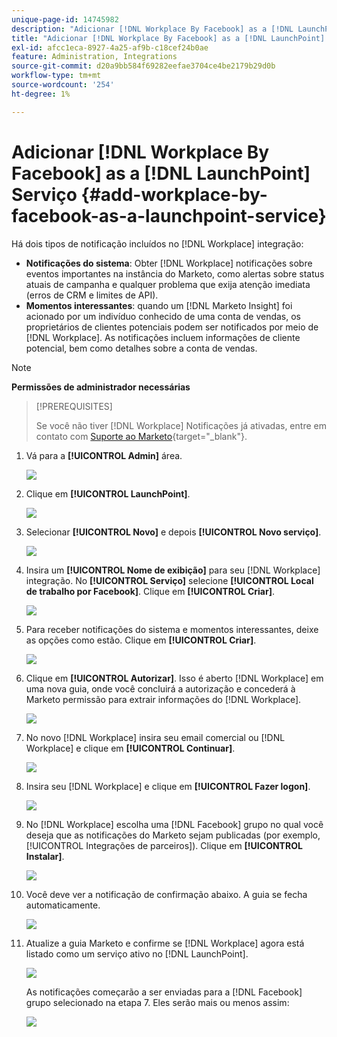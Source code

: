 ```yaml
---
unique-page-id: 14745982
description: "Adicionar [!DNL Workplace By Facebook] as a [!DNL LaunchPoint Service] - Documentação do Marketo - Documentação do produto"
title: "Adicionar [!DNL Workplace By Facebook] as a [!DNL LaunchPoint] Serviço"
exl-id: afcc1eca-8927-4a25-af9b-c18cef24b0ae
feature: Administration, Integrations
source-git-commit: d20a9bb584f69282eefae3704ce4be2179b29d0b
workflow-type: tm+mt
source-wordcount: '254'
ht-degree: 1%

---
```


# Adicionar [!DNL Workplace By Facebook] as a [!DNL LaunchPoint] Serviço {#add-workplace-by-facebook-as-a-launchpoint-service}

Há dois tipos de notificação incluídos no [!DNL Workplace] integração:

* **Notificações do sistema**: Obter [!DNL Workplace] notificações sobre eventos importantes na instância do Marketo, como alertas sobre status atuais de campanha e qualquer problema que exija atenção imediata (erros de CRM e limites de API).
* **Momentos interessantes**: quando um [!DNL Marketo Insight] foi acionado por um indivíduo conhecido de uma conta de vendas, os proprietários de clientes potenciais podem ser notificados por meio de [!DNL Workplace]. As notificações incluem informações de cliente potencial, bem como detalhes sobre a conta de vendas.

>[!NOTE]
>
>**Permissões de administrador necessárias**

>[!PREREQUISITES]
>
>Se você não tiver [!DNL Workplace] Notificações já ativadas, entre em contato com [Suporte ao Marketo](https://nation.marketo.com/t5/Support/ct-p/Support){target="_blank"}.

1. Vá para a **[!UICONTROL Admin]** área.

   ![](assets/add-workplace-by-facebook-as-a-launchpoint-service-1.png)

1. Clique em **[!UICONTROL LaunchPoint]**.

   ![](assets/add-workplace-by-facebook-as-a-launchpoint-service-2.png)

1. Selecionar **[!UICONTROL Novo]** e depois **[!UICONTROL Novo serviço]**.

   ![](assets/add-workplace-by-facebook-as-a-launchpoint-service-3.png)

1. Insira um **[!UICONTROL Nome de exibição]** para seu [!DNL Workplace] integração. No **[!UICONTROL Serviço]** selecione **[!UICONTROL Local de trabalho por Facebook]**. Clique em **[!UICONTROL Criar]**.

   ![](assets/add-workplace-by-facebook-as-a-launchpoint-service-4.png)

1. Para receber notificações do sistema e momentos interessantes, deixe as opções como estão. Clique em **[!UICONTROL Criar]**.

   ![](assets/add-workplace-by-facebook-as-a-launchpoint-service-5.png)

1. Clique em **[!UICONTROL Autorizar]**. Isso é aberto [!DNL Workplace] em uma nova guia, onde você concluirá a autorização e concederá à Marketo permissão para extrair informações do [!DNL Workplace].

   ![](assets/add-workplace-by-facebook-as-a-launchpoint-service-6.png)

1. No novo [!DNL Workplace] insira seu email comercial ou [!DNL Workplace] e clique em **[!UICONTROL Continuar]**.

   ![](assets/add-workplace-by-facebook-as-a-launchpoint-service-7.png)

1. Insira seu [!DNL Workplace] e clique em **[!UICONTROL Fazer logon]**.

   ![](assets/add-workplace-by-facebook-as-a-launchpoint-service-8.png)

1. No [!DNL Workplace] escolha uma [!DNL Facebook] grupo no qual você deseja que as notificações do Marketo sejam publicadas (por exemplo, [!UICONTROL Integrações de parceiros]). Clique em **[!UICONTROL Instalar]**.

   ![](assets/add-workplace-by-facebook-as-a-launchpoint-service-9.png)

1. Você deve ver a notificação de confirmação abaixo. A guia se fecha automaticamente.

   ![](assets/add-workplace-by-facebook-as-a-launchpoint-service-10.png)

1. Atualize a guia Marketo e confirme se [!DNL Workplace] agora está listado como um serviço ativo no [!DNL LaunchPoint].

   ![](assets/add-workplace-by-facebook-as-a-launchpoint-service-11.png)

   As notificações começarão a ser enviadas para a [!DNL Facebook] grupo selecionado na etapa 7. Eles serão mais ou menos assim:

   ![](assets/add-workplace-by-facebook-as-a-launchpoint-service-12.png)
